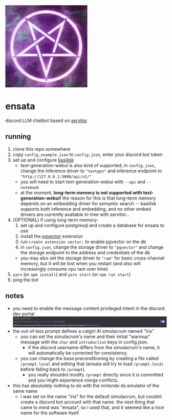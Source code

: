 <img src="images/logo.png" width="256"/>

# ensata

discord LLM chatbot based on [servitor](https://github.com/dithercat/servitor)

## running

1. clone this repo somewhere
2. copy `config_example.json` to `config.json`, enter your discord bot token
3. set up and configure [basilisk](https://github.com/dithercat/basilisk)
   - text-generation-webui is also kind of supported;
     in `config.json`, change the inference driver to `"textgen"` and inference
     endpoint to `"http://127.0.0.1:5000/api/v1/"`
   - you will need to start text-generation-webui with `--api` and `--notebook`
   - at the moment, **long-term memory is not supported with
     text-generation-webui!** the reason for this is that long-term memory
     depends on an embedding driver for semantic search -- basilisk supports
     both inference and embedding, and no other embed drivers are currently
     available in-tree with servitor...
4. (OPTIONAL) if using long-term memory:
   1. set up and configure postgresql and create a database for ensata to use
   2. install the [pgvector](https://github.com/pgvector/pgvector) extension
   3. run `create extension vector;` to enable pgvector on the db
   4. in `config.json`, change the storage driver to `"pgvector"` and
      change the storage endpoint to the address and credentials of the db
   - you may also set the storage driver to `"ram"` for basic cross-channel
     memory, but it will be lost when you restart (and also will increasingly
     consume cpu ram over time)
5. `yarn` (or `npm install`) and `yarn start` (or `npm run start`)
6. ping the bot

## notes

- you need to enable the message content privileged intent in the discord dev
  portal
  ![](images/messagecontent.png)
- the out-of-box prompt defines a catgirl AI simulacrum named "iris"
  - you can set the simulacrum's name and their initial "warmup" message with
    the `char` and `introduction` keys in config.json.
    - if the discord username differs from the simulacrum's name, it will
      automatically be corrected for consistency.
  - you can change the base preconditioning by creating a file called
    `/prompt.local` and editing that (ensata will try to load `/prompt.local`
    before falling back to `/prompt`).
    - you really shouldnt modify `/prompt` directly since it is committed and
      you might experience merge conflicts.
- this has absolutely nothing to do with the nintendo ds emulator of the same
  name
  - i was set on the name "iris" for the default simulacrum, but couldnt create
    a discord bot account with that name. the next thing that came to mind
    was "ensata", so i used that, and it seemed like a nice name for the
    software itself.